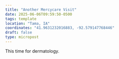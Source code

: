 ```yaml
---
title: "Another Mercycare Visit"
date: 2025-06-06T09:59:50-0500
tags: template
location: "Tama, IA"
coordinates: "41.9631232016883, -92.579147768446"
draft: false
type: micropost
---
```

This time for dermatology.
